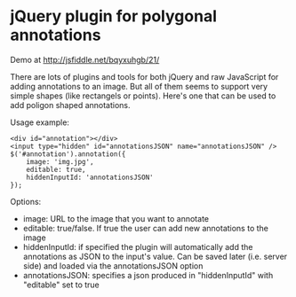 # jQuery plugin for polygonal annotations

Demo at http://jsfiddle.net/bqyxuhgb/21/

There are lots of plugins and tools for both jQuery and raw JavaScript for adding annotations to an image. But all of them seems to support very simple shapes (like rectangels or points). Here's one that can be used to add poligon shaped annotations.

Usage example:
```
<div id="annotation"></div>
<input type="hidden" id="annotationsJSON" name="annotationsJSON" />
$('#annotation').annotation({
    image: 'img.jpg',
    editable: true,
    hiddenInputId: 'annotationsJSON'
});
```

Options: 
 * image: URL to the image that you want to annotate 
 * editable: true/false. If true the user can add new annotations to the image
 * hiddenInputId: if specified the plugin will automatically add the annotations as JSON to the input's value. Can be saved later (i.e. server side) and loaded via the annotationsJSON option
 * annotationsJSON: specifies a json produced in "hiddenInputId" with "editable" set to true
